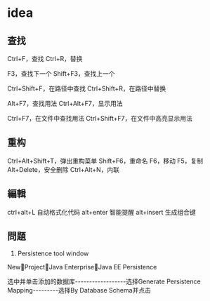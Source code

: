 # idea 

## 查找

Ctrl+F，查找
Ctrl+R，替换

F3，查找下一个
Shift+F3，查找上一个

Ctrl+Shift+F，在路径中查找
Ctrl+Shift+R，在路径中替换

Alt+F7，查找用法
Ctrl+Alt+F7，显示用法

Ctrl+F7，在文件中查找用法
Ctrl+Shift+F7，在文件中高亮显示用法

## 重构
Ctrl+Alt+Shift+T，弹出重构菜单
Shift+F6，重命名
F6，移动
F5，复制
Alt+Delete，安全删除
Ctrl+Alt+N，内联

## 編輯
ctrl+alt+L 自动格式化代码
alt+enter 智能提醒
alt+insert 生成组合键

## 問題
1. Persistence tool window

  NewProjectJava EnterpriseJava EE Persistence

选中并单击添加的数据库------------------选择Generate Persistence Mapping---------选择By Database Schema并点击